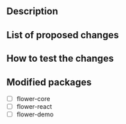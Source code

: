 ## Description

<!--- Write a short description of your changes -->

## List of proposed changes

<!-- Summarize the changes in list format -->

## How to test the changes

<!-- If your changes require a specific way to test them, write here the steps -->

## Modified packages 
- [ ] flower-core
- [ ] flower-react
- [ ] flower-demo
